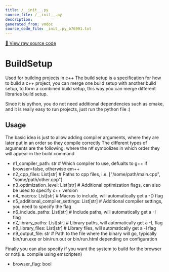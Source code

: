 ```yaml
---
title: /__init__.py
source_file: /__init__.py
description: 
generated_from: vmdoc
source_code_file: _init_.py_b76991.txt
---
```


[📄 View raw source code](_init_.py_b76991.txt)

# BuildSetup

Used for building projects in c++
The build setup is a specification for how to build a c++ project,
you can merge one build setup with another build setup, to form a combined build setup,
this way you can merge different libraries build setup. 

Since it is python, you do not need additional dependencies such as cmake, and it is 
really easy to run projects, just run the python file :)

## Usage

The basic idea is just to allow adding compiler arguments, where they are later put in an order so they compile correctly
The different types of arguments are the following, where the n# symbolizes in which order they will appear in the build command

* n1_compiler_path: str # Which compiler to use, defualts to g++ if browser=false, otherwise em++
* n2_cpp_files: List[str] # Paths to cpp files, i.e. ["/some/path/main.cpp", "some/path/other.cpp"]
* n3_optimization_level: List[str] # Additional optimization flags, can also be used to specify c++ version
* n4_macros: List[str] # Macros to include, will automatically get a -D flag
* n5_additional_compiler_settings: List[str] # Additional compiler settings, you need to specify the flag
* n6_include_paths: List[str] # Include paths, will automatically get a -I flag
* n7_library_paths: List[str] # Library paths, will automatically get a -L flag
* n8_library_files: List[str] # Library files, will automatically get a -l flag
* n9_output_file: str # Path to the file where the binary will go, typically bin/run.exe or bin/run.out or bin/run.html depending on configuration

Finally you can also specify if you want the system to build for the browser or not(i.e. compile using emscripten)

- browser_flag: bool

